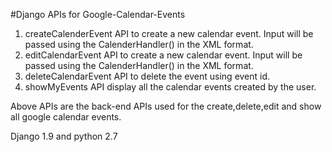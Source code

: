 #Django APIs for Google-Calendar-Events

1. createCalenderEvent API to create a new calendar event. Input will be passed using the CalenderHandler() in the XML format.
2. editCalendarEvent API to create a new calendar event. Input will be passed using the CalenderHandler() in the XML format.
3. deleteCalendarEvent API to delete the event using event id.
4. showMyEvents API display all the calendar events created by the user.


Above APIs are the back-end APIs used for the create,delete,edit and show all google calendar events.

Django 1.9 and python 2.7    
